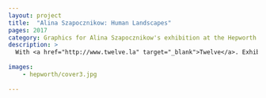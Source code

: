 ```yaml
---
layout: project
title:  "Alina Szapocznikow: Human Landscapes"
pages: 2017
category: Graphics for Alina Szapocznikow's exhibition at the Hepworth Wakefield. 
description: >
  With <a href="http://www.twelve.la" target="_blank">Twelve</a>. Exhibition photography by Lewis Ronald. Archive photograph by Marek Holzman, 1960 from Piotr Stanisławski collection.
  
images:
    - hepworth/cover3.jpg
    
---
```

